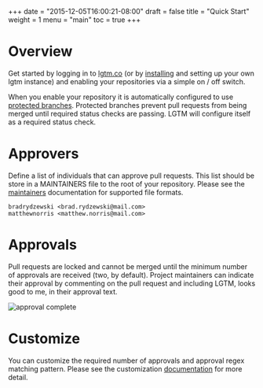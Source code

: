 +++
date = "2015-12-05T16:00:21-08:00"
draft = false
title = "Quick Start"
weight = 1
menu = "main"
toc = true
+++

# Overview

Get started by logging in to [lgtm.co](https://lgtm.co) (or by [installing](../install) and setting up your own lgtm instance) and enabling your repositories via a simple on / off switch.

When you enable your repository it is automatically configured to use [protected branches](https://github.com/blog/2051-protected-branches-and-required-status-checks). Protected branches prevent pull requests from being merged until required status checks are passing. LGTM will configure itself as a required status check.

# Approvers

Define a list of individuals that can approve pull requests. This list should be store in a MAINTAINERS file to the root of your repository. Please see the [maintainers](../maintainers) documentation for supported file formats.

```
bradrydzewski <brad.rydzewski@mail.com>
matthewnorris <matthew.norris@mail.com>
```

# Approvals

Pull requests are locked and cannot be merged until the minimum number of approvals are received (two, by default). Project maintainers can indicate their approval by commenting on the pull request and including LGTM, looks good to me, in their approval text.

![approval complete](/docs/images/approval_complete.png)


# Customize

You can customize the required number of approvals and approval regex matching pattern. Please see the customization [documentation](../customize) for more detail.
